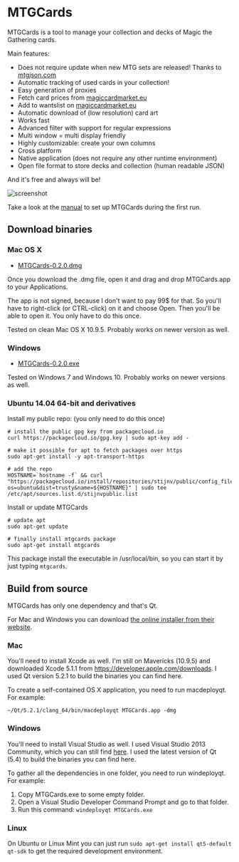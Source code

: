 # MTGCards

MTGCards is a tool to manage your collection and decks of Magic the Gathering cards.

Main features:

* Does not require update when new MTG sets are released! Thanks to [mtgjson.com](http://mtgjson.com)
* Automatic tracking of used cards in your collection!
* Easy generation of proxies
* Fetch card prices from [magiccardmarket.eu](http://magiccardmarket.eu)
* Add to wantslist on [magiccardmarket.eu](http://magiccardmarket.eu)
* Automatic download of (low resolution) card art
* Works fast
* Advanced filter with support for regular expressions
* Multi window = multi display friendly
* Highly customizable: create your own columns
* Cross platform
* Native application (does not require any other runtime environment)
* Open file format to store decks and collection (human readable JSON)

And it's free and always will be!

![screenshot](http://download.stijn-v.be/MTGCards-screenshot.png)

Take a look at the [manual](https://github.com/stijnvermeir/mtgcards/blob/master/manual.md) to set up MTGCards during the first run.

Download binaries
-----------------

### Mac OS X

* [MTGCards-0.2.0.dmg](http://download.stijn-v.be/MTGCards-0.2.0.dmg)

Once you download the .dmg file, open it and drag and drop MTGCards.app to your Applications.

The app is not signed, because I don't want to pay 99$ for that. So you'll have to right-click (or CTRL-click) on it and choose Open. Then you'll be able to open it. You only have to do this once.

Tested on clean Mac OS X 10.9.5. Probably works on newer version as well.

### Windows

* [MTGCards-0.2.0.exe](http://download.stijn-v.be/MTGCards-0.2.0.exe)

Tested on Windows 7 and Windows 10. Probably works on newer versions as well.

### Ubuntu 14.04 64-bit and derivatives

Install my public repo: (you only need to do this once)

	# install the public gpg key from packagecloud.io
	curl https://packagecloud.io/gpg.key | sudo apt-key add -
	
	# make it possible for apt to fetch packages over https
	sudo apt-get install -y apt-transport-https
	
	# add the repo
	HOSTNAME=`hostname -f` && curl "https://packagecloud.io/install/repositories/stijnv/public/config_file.list?os=ubuntu&dist=trusty&name=${HOSTNAME}" | sudo tee /etc/apt/sources.list.d/stijnvpublic.list
	
Install or update MTGCards
	
	# update apt
	sudo apt-get update
	
	# finally install mtgcards package
	sudo apt-get install mtgcards
	
This package install the executable in /usr/local/bin, so you can start it by just typing `mtgcards`.

Build from source
-----------------

MTGCards has only one dependency and that's Qt.

For Mac and Windows you can download [the online installer from their website](http://www.qt.io/download-open-source/).

### Mac

You'll need to install Xcode as well. I'm still on Mavericks (10.9.5) and downloaded Xcode 5.1.1 from <https://developer.apple.com/downloads>. I used Qt version 5.2.1 to build the binaries you can find here.

To create a self-contained OS X application, you need to run macdeployqt. For example:

	~/Qt/5.2.1/clang_64/bin/macdeployqt MTGCards.app -dmg

### Windows

You'll need to install Visual Studio as well. I used Visual Studio 2013 Community, which you can still find [here](http://go.microsoft.com/?linkid=9863608). I used the latest version of Qt (5.4) to build the binaries you can find here.

To gather all the dependencies in one folder, you need to run windeployqt. For example:

1. Copy MTGCards.exe to some empty folder.
2. Open a Visual Studio Developer Command Prompt and go to that folder.
3. Run this command: `windeployqt MTGCards.exe`

### Linux

On Ubuntu or Linux Mint you can just run `sudo apt-get install qt5-default qt-sdk` to get the required development environment.
